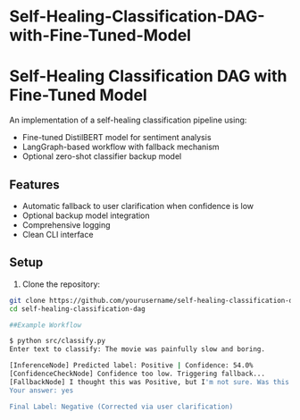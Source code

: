 # Self-Healing-Classification-DAG-with-Fine-Tuned-Model
# Self-Healing Classification DAG with Fine-Tuned Model

An implementation of a self-healing classification pipeline using:
- Fine-tuned DistilBERT model for sentiment analysis
- LangGraph-based workflow with fallback mechanism
- Optional zero-shot classifier backup model

## Features

- Automatic fallback to user clarification when confidence is low
- Optional backup model integration
- Comprehensive logging
- Clean CLI interface

## Setup

1. Clone the repository:
```bash
git clone https://github.com/yourusername/self-healing-classification-dag.git
cd self-healing-classification-dag

##Example Workflow

$ python src/classify.py
Enter text to classify: The movie was painfully slow and boring.

[InferenceNode] Predicted label: Positive | Confidence: 54.0%
[ConfidenceCheckNode] Confidence too low. Triggering fallback...
[FallbackNode] I thought this was Positive, but I'm not sure. Was this actually Negative? (yes/no)
Your answer: yes

Final Label: Negative (Corrected via user clarification)
